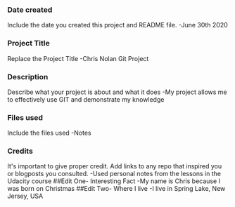 ### Date created
Include the date you created this project and README file.
-June 30th 2020
### Project Title
Replace the Project Title
-Chris Nolan Git Project
### Description
Describe what your project is about and what it does
-My project allows me to effectively use GIT and demonstrate my knowledge
### Files used
Include the files used
-Notes
### Credits
It's important to give proper credit. Add links to any repo that inspired you or blogposts you consulted.
-Used personal notes from the lessons in the Udacity course
##Edit One- Interesting Fact
-My name is Chris because I was born on Christmas
##Edit Two- Where I live
-I live in Spring Lake, New Jersey, USA
